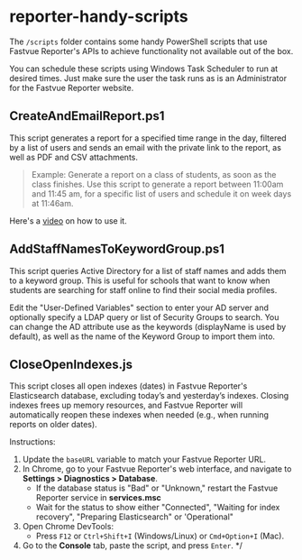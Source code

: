 # reporter-handy-scripts

The `/scripts` folder contains some handy PowerShell scripts that use Fastvue Reporter's APIs to achieve functionality not available out of the box.

You can schedule these scripts using Windows Task Scheduler to run at desired times. Just make sure the user the task runs as is an Administrator for the Fastvue Reporter website.

## CreateAndEmailReport.ps1

This script generates a report for a specified time range in the day, filtered by a list of users and sends an email with the private link to the report, as well as PDF and CSV attachments.

> Example: Generate a report on a class of students, as soon as the class finishes. Use this script to generate a report between 11:00am and 11:45 am, for a specific list of users and schedule it on week days at 11:46am.

Here's a [video](https://www.loom.com/share/21cfc712542d434d803c0034f6accad3?sid=0937bcde-9ce0-48a0-9669-45a66601cef7) on how to use it.

## AddStaffNamesToKeywordGroup.ps1

This script queries Active Directory for a list of staff names and adds them to a keyword group. This is useful for schools that want to know when students are searching for staff online to find their social media profiles.

Edit the "User-Defined Variables" section to enter your AD server and optionally specify a LDAP query or list of Security Groups to search. You can change the AD attribute use as the keywords (displayName is used by default), as well as the name of the Keyword Group to import them into.

## CloseOpenIndexes.js

This script closes all open indexes (dates) in Fastvue Reporter's Elasticsearch database, excluding today’s and yesterday’s indexes. Closing indexes frees up memory resources, and Fastvue Reporter will automatically reopen these indexes when needed (e.g., when running reports on older dates).

Instructions:

1. Update the `baseURL` variable to match your Fastvue Reporter URL.
2. In Chrome, go to your Fastvue Reporter's web interface, and navigate to **Settings > Diagnostics > Database**.
   - If the database status is "Bad" or "Unknown," restart the Fastvue Reporter service in **services.msc**
   - Wait for the status to show either "Connected", "Waiting for index recovery", "Preparing Elasticsearch" or 'Operational"
3. Open Chrome DevTools:
   - Press `F12` or `Ctrl+Shift+I` (Windows/Linux) or `Cmd+Option+I` (Mac).
4. Go to the **Console** tab, paste the script, and press `Enter`.
   \*/
